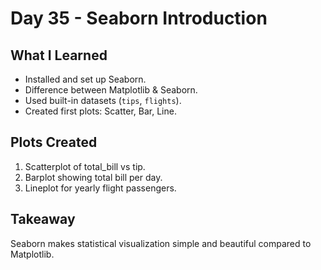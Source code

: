 # Day 35 - Seaborn Introduction

##  What I Learned
- Installed and set up Seaborn.
- Difference between Matplotlib & Seaborn.
- Used built-in datasets (`tips`, `flights`).
- Created first plots: Scatter, Bar, Line.

##  Plots Created
1. Scatterplot of total_bill vs tip.
2. Barplot showing total bill per day.
3. Lineplot for yearly flight passengers.

##  Takeaway
Seaborn makes statistical visualization simple and beautiful compared to Matplotlib.

